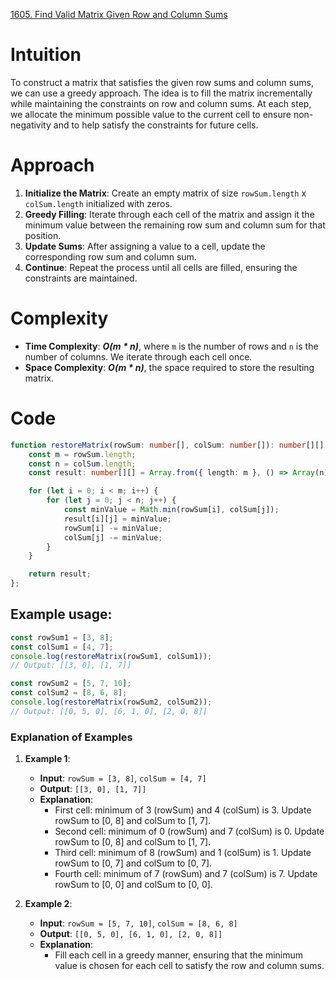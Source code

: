 [1605. Find Valid Matrix Given Row and Column Sums](https://leetcode.com/problems/find-valid-matrix-given-row-and-column-sums/)

# Intuition

To construct a matrix that satisfies the given row sums and column sums, we can use a greedy approach. The idea is to fill the matrix incrementally while maintaining the constraints on row and column sums. At each step, we allocate the minimum possible value to the current cell to ensure non-negativity and to help satisfy the constraints for future cells.

# Approach

1. **Initialize the Matrix**: Create an empty matrix of size `rowSum.length` x `colSum.length` initialized with zeros.
2. **Greedy Filling**: Iterate through each cell of the matrix and assign it the minimum value between the remaining row sum and column sum for that position.
3. **Update Sums**: After assigning a value to a cell, update the corresponding row sum and column sum.
4. **Continue**: Repeat the process until all cells are filled, ensuring the constraints are maintained.

# Complexity

- **Time Complexity**: ***O(m * n)***, where `m` is the number of rows and `n` is the number of columns. We iterate through each cell once.
- **Space Complexity**: ***O(m * n)***, the space required to store the resulting matrix.

# Code

```typescript
function restoreMatrix(rowSum: number[], colSum: number[]): number[][] {
    const m = rowSum.length;
    const n = colSum.length;
    const result: number[][] = Array.from({ length: m }, () => Array(n).fill(0));

    for (let i = 0; i < m; i++) {
        for (let j = 0; j < n; j++) {
            const minValue = Math.min(rowSum[i], colSum[j]);
            result[i][j] = minValue;
            rowSum[i] -= minValue;
            colSum[j] -= minValue;
        }
    }

    return result;
};
```

## Example usage:
``` typescript
const rowSum1 = [3, 8];
const colSum1 = [4, 7];
console.log(restoreMatrix(rowSum1, colSum1));
// Output: [[3, 0], [1, 7]]

const rowSum2 = [5, 7, 10];
const colSum2 = [8, 6, 8];
console.log(restoreMatrix(rowSum2, colSum2));
// Output: [[0, 5, 0], [6, 1, 0], [2, 0, 8]]
```

### Explanation of Examples

1. **Example 1**:
    - **Input**: `rowSum = [3, 8]`, `colSum = [4, 7]`
    - **Output**: `[[3, 0], [1, 7]]`
    - **Explanation**: 
        - First cell: minimum of 3 (rowSum) and 4 (colSum) is 3. Update rowSum to [0, 8] and colSum to [1, 7].
        - Second cell: minimum of 0 (rowSum) and 7 (colSum) is 0. Update rowSum to [0, 8] and colSum to [1, 7].
        - Third cell: minimum of 8 (rowSum) and 1 (colSum) is 1. Update rowSum to [0, 7] and colSum to [0, 7].
        - Fourth cell: minimum of 7 (rowSum) and 7 (colSum) is 7. Update rowSum to [0, 0] and colSum to [0, 0].

2. **Example 2**:
    - **Input**: `rowSum = [5, 7, 10]`, `colSum = [8, 6, 8]`
    - **Output**: `[[0, 5, 0], [6, 1, 0], [2, 0, 8]]`
    - **Explanation**:
        - Fill each cell in a greedy manner, ensuring that the minimum value is chosen for each cell to satisfy the row and column sums.
